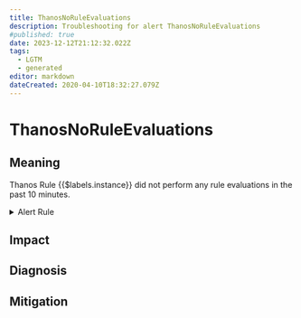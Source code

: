 ```yaml
---
title: ThanosNoRuleEvaluations
description: Troubleshooting for alert ThanosNoRuleEvaluations
#published: true
date: 2023-12-12T21:12:32.022Z
tags: 
  - LGTM
  - generated
editor: markdown
dateCreated: 2020-04-10T18:32:27.079Z
---
```


# ThanosNoRuleEvaluations

## Meaning
[//]: # "Short paragraph that explains what the alert means"
Thanos Rule {{$labels.instance}} did not perform any rule evaluations in the past 10 minutes.

<details>
  <summary>Alert Rule</summary>

{{% rule "thanos/thanos-ruler.yml" "ThanosNoRuleEvaluations" %}}

<!-- Rule when generated

```yaml
alert: ThanosNoRuleEvaluations
expr: sum by (job, instance) (rate(prometheus_rule_evaluations_total{job=~".*thanos-rule.*"}[5m])) <= 0  and sum by (job, instance) (thanos_rule_loaded_rules{job=~".*thanos-rule.*"}) > 0
for: 5m
labels:
    severity: critical
annotations:
    summary: Thanos No Rule Evaluations (instance {{ $labels.instance }})
    description: |-
        Thanos Rule {{$labels.instance}} did not perform any rule evaluations in the past 10 minutes.
          VALUE = {{ $value }}
          LABELS = {{ $labels }}
    runbook: https://github.com/srerun/prometheus-alerts/blob/main/content/runbooks/thanos-ruler/ThanosNoRuleEvaluations.md

```

-->

</details>


## Impact
[//]: # "What could / will happen if the alert is not addressed"



## Diagnosis
[//]: # "Steps to take to identify the cause of the problem"



## Mitigation
[//]: # "The steps necessary to resolve the alert"
